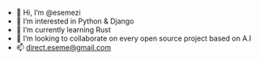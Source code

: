 - 👋 Hi, I’m @esemezi
- 👀 I’m interested in Python & Django
- 🌱 I’m currently learning Rust
- 💞️ I’m looking to collaborate on every open source project based on A.I
- 📫 direct.eseme@gmail.com


